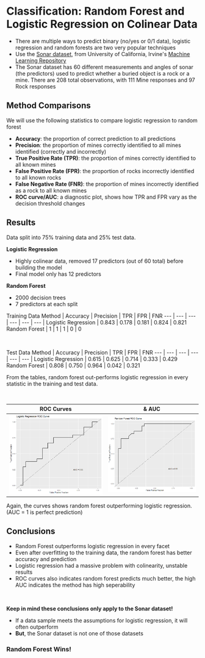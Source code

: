 # Classification: Random Forest and Logistic Regression on Colinear Data

* There are multiple ways to predict binary (no/yes or 0/1 data), logistic regression and random forests are two very popular techniques
* Use the [Sonar dataset](https://archive.ics.uci.edu/ml/datasets/Connectionist+Bench+%28Sonar%2C+Mines+vs.+Rocks%29), from University of California, Irvine's [Machine Learning Repository](https://archive.ics.uci.edu/ml/index.php)
* The Sonar dataset has 60 different measurements and angles of sonar (the predictors) used to predict whether a buried object is a rock or a mine.  There are 208 total observations, with 111 Mine responses and 97 Rock responses

## Method Comparisons
We will use the following statistics to compare logistic regression to random forest
* **Accuracy**: the proportion of correct prediction to all predictions
* **Precision**: the proportion of mines correctly identified to all mines identified (correctly and incorrectly)
* **True Positive Rate (TPR)**: the proportion of mines correctly identified to all known mines
* **False Positive Rate (FPR)**: the proportion of rocks incorrectly identified to all known rocks
* **False Negative Rate (FNR)**: the proportion of mines incorrectly identified as a rock to all known mines
* **ROC curve/AUC**: a diagnostic plot, shows how TPR and FPR vary as the decision threshold changes

## Results
Data split into 75% training data and 25% test data.

**Logistic Regression**
* Highly colinear data, removed 17 predictors (out of 60 total) before building the model
* Final model only has 12 predictors 

**Random Forest**
* 2000 decision trees
* 7 predictors at each split

Training Data
Method | Accuracy | Precision | TPR | FPR | FNR
--- | --- | --- | --- | --- | --- |
Logistic Regression |  0.843 | 0.178 | 0.181 | 0.824 | 0.821
Random Forest | 1 | 1 | 1 | 0 | 0 

<br>

Test Data
Method | Accuracy | Precision | TPR | FPR | FNR
--- | --- | --- | --- | --- | --- |
Logistic Regression |  0.615 | 0.625 | 0.714 | 0.333 | 0.429
Random Forest | 0.808 | 0.750 | 0.964 | 0.042 | 0.321

From the tables, random forest out-performs logistic regression in every statistic in the training and test data.

<br>

ROC Curves | & AUC
--- | ---
![](/LRROC.png) | ![](/RFROC.png)

Again, the curves shows random forest outperforming logistic regression.  (AUC = 1 is perfect prediction)

## Conclusions
* Random Forest outperforms logistic regression in every facet
* Even after overfitting to the training data, the random forest has better accuracy and prediction 
* Logistic regression had a massive problem with colinearity, unstable results
* ROC curves also indicates random forest predicts much better, the high AUC indicates the method has high seperability

<br>

**Keep in mind these conclusions only apply to the Sonar dataset!**
* If a data sample meets the assumptions for logistic regression, it will often outperform
* **But**, the Sonar dataset is not one of those datasets

### Random Forest Wins!

